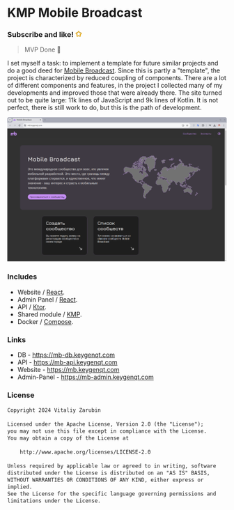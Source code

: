 # KMP Mobile Broadcast

### Subscribe and like! <img src="https://github.com/keygenqt/kmp-mb/blob/main/data/star.gif?raw=true" width="16px"/>

> MVP Done 🎉

I set myself a task: to implement a template for future similar projects and do a good deed for [Mobile Broadcast](https://mobilebroadcast.dev). Since this is partly a "template", the project is characterized by reduced coupling of components. There are a lot of different components and features, in the project I collected many of my developments and improved those that were already there. The site turned out to be quite large: 11k lines of JavaScript and 9k lines of Kotlin. It is not perfect, there is still work to do, but this is the path of development.

![preview.png](data/preview2.png)

### Includes

- Website / [React](https://react.dev/).
- Admin Panel / [React](https://react.dev/).
- API / [Ktor](https://ktor.io/).
- Shared module / [KMP](https://kotlinlang.org/docs/multiplatform.html).
- Docker / [Compose](https://docs.docker.com/compose/).

### Links

- DB - https://mb-db.keygenqt.com
- API - https://mb-api.keygenqt.com
- Website - https://mb.keygenqt.com
- Admin-Panel - https://mb-admin.keygenqt.com

### License

```
Copyright 2024 Vitaliy Zarubin

Licensed under the Apache License, Version 2.0 (the "License");
you may not use this file except in compliance with the License.
You may obtain a copy of the License at

    http://www.apache.org/licenses/LICENSE-2.0

Unless required by applicable law or agreed to in writing, software
distributed under the License is distributed on an "AS IS" BASIS,
WITHOUT WARRANTIES OR CONDITIONS OF ANY KIND, either express or implied.
See the License for the specific language governing permissions and
limitations under the License.
```
